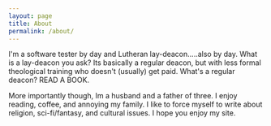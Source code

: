 ```yaml
---
layout: page
title: About
permalink: /about/
---
```


I'm a software tester by day and Lutheran lay-deacon.....also by day. What is a lay-deacon you ask? Its basically a regular deacon, but with less formal theological training who doesn't (usually) get paid. What's a regular deacon? READ A BOOK.

More importantly though, Im a husband and a father of three. I enjoy reading, coffee, and annoying my family. I like to force myself to write about religion, sci-fi/fantasy, and cultural issues. I hope you enjoy my site.

